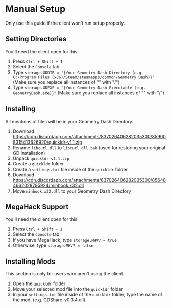 # Manual Setup
Only use this guide if the client won't run setup properly.

## Setting Directories
You'll need the client open for this.
1. Press `Ctrl + Shift + I`
2. Select the `Console` tab
3. Type `storage.GDDIR = "{Your Geometry Dash Directory (e.g. C:/Program Files (x86)/Steam/steamapps/common/Geometry Dash)}"` (Make sure you replace all instances of "\" with "/")
4. Type `storage.GDEXE = "{Your Geometry Dash Executable (e.g. GeometryDash.exe)}"` (Make sure you replace all instances of "\" with "/")

## Installing
All mentions of files will be in your Geometry Dash Directory.
1. Download https://cdn.discordapp.com/attachments/837026406282035300/859008315413626920/quickldr-v1.1.zip
2. Rename `libcurl.dll` to `libcurl.dll.bak` (used for restoring your original GD Installation)
3. Unpack `quickldr-v1.1.zip`
4. Create a `quickldr` folder
5. Create a `settings.txt` file inside of the `quickldr` folder
6. Download https://cdn.discordapp.com/attachments/837026406282035300/856484662028795924/minhook.x32.dll
7. Move `minhook.x32.dll` to your Geometry Dash Directory

## MegaHack Support
You'll need the client open for this
1. Press `Ctrl + Shift + I`
2. Select the `Console` tab
3. If you have MegaHack, type `storage.MHV7 = true`
4. Otherwise, type `storage.MHV7 = false`

## Installing Mods
This section is only for users who aren't using the client.
1. Open the `quickldr` folder
2. Move your selected mod file into the `quickldr` folder
3. In your `settings.txt` file inside of the `quickldr` folder, type the name of the mod. (e.g. GDShare-v0.3.4.dll)
